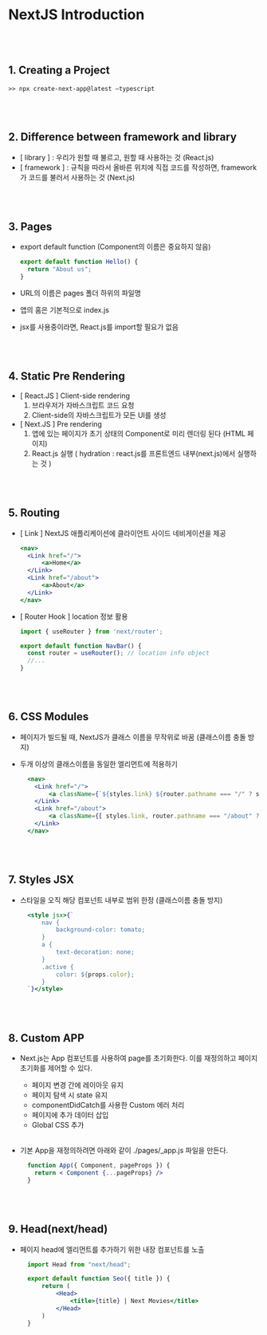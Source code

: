# NextJS Introduction <br>

<br><br>

## 1. Creating a Project

    >> npx create-next-app@latest —typescript

<br><br>

## 2. Difference between framework and library

- [ library ] : 우리가 원할 때 불르고, 원할 때 사용하는 것 (React.js)
- [ framework ] : 규칙을 따라서 올바른 위치에 직접 코드를 작성하면, framework가 코드를 불러서 사용하는 것 (Next.js)

<br><br>

## 3. Pages

- export default function (Component의 이름은 중요하지 않음)

  ```jsx
  export default function Hello() {
    return "About us";
  }
  ```

- URL의 이름은 pages 폴더 하위의 파일명
- 앱의 홈은 기본적으로 index.js
- jsx를 사용중이라면, React.js를 import할 필요가 없음

<br><br>

## 4. Static Pre Rendering
- [ React.JS ] Client-side rendering    
  1. 브라우저가 자바스크립트 코드 요청
  2. Client-side의 자바스크립트가 모든 UI를 생성
- [ Next.JS ] Pre rendering
  1. 앱에 있는 페이지가 초기 상태의 Component로 미리 렌더링 된다 (HTML 페이지)
  2. React.js 실행 ( hydration : react.js를 프론트엔드 내부(next.js)에서 실행하는 것 )

<br><br>

## 5. Routing
- [ Link ] NextJS 애플리케이션에 클라이언트 사이드 네비게이션을 제공

  ```jsx
  <nav>
    <Link href="/">
        <a>Home</a>
    </Link>
    <Link href="/about">
        <a>About</a>
    </Link>
  </nav>
  ```
- [ Router Hook ] location 정보 활용

  ```jsx
  import { useRouter } from 'next/router';

  export default function NavBar() {
    const router = useRouter(); // location info object
    //...
  }
  ```

<br><br>

## 6. CSS Modules
- 페이지가 빌드될 때, NextJS가 클래스 이름을 무작위로 바꿈 (클래스이름 충돌 방지)
- 두개 이상의 클래스이름을 동일한 엘리먼트에 적용하기

  ```jsx
    <nav>
      <Link href="/">
          <a className={`${styles.link} ${router.pathname === "/" ? styles.active : ""}`}>Home</a>
      </Link>
      <Link href="/about">
          <a className={[ styles.link, router.pathname === "/about" ? styles.active : "", ].join(" ")}>About</a>            
      </Link>
    </nav>
  ```
  
<br><br>

## 7. Styles JSX
- 스타일을 오직 해당 컴포넌트 내부로 범위 한정 (클래스이름 충돌 방지)

  ```jsx
    <style jsx>{`
        nav {
            background-color: tomato;
        }
        a {
            text-decoration: none;
        }
        .active {
            color: ${props.color};
        }
    `}</style>
  ```

<br><br>

## 8. Custom APP
- Next.js는 App 컴포넌트를 사용하여 page를 초기화한다. 이를 재정의하고 페이지 초기화를 제어할 수 있다.
  - 페이지 변경 간에 레이아웃 유지
  - 페이지 탐색 시 state 유지
  - componentDidCatch를 사용한 Custom 에러 처리
  - 페이지에 추가 데이터 삽입
  - Global CSS 추가<br><br>

- 기본 App을 재정의하려면 아래와 같이 ./pages/_app.js 파일을 만든다.

  ```jsx
    function App({ Component, pageProps }) {
      return < Component {...pageProps} />
    }
  ```
<br><br>

## 9. Head(next/head)
- 페이지 head에 엘리먼트를 추가하기 위한 내장 컴포넌트를 노출

  ```jsx
    import Head from "next/head";

    export default function Seo({ title }) {
        return (
            <Head>
                <title>{title} | Next Movies</title>
            </Head>
        )
    }
  ```
